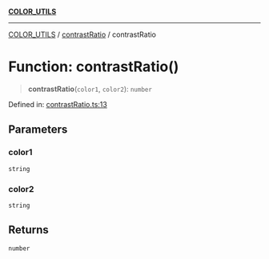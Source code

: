 [**COLOR_UTILS**](../../README.md)

***

[COLOR_UTILS](../../README.md) / [contrastRatio](../README.md) / contrastRatio

# Function: contrastRatio()

> **contrastRatio**(`color1`, `color2`): `number`

Defined in: [contrastRatio.ts:13](https://github.com/dailker/everyutil/blob/febb9ddd747c27fb11272f2ad88aedb1ae4d7cba/src/color/contrastRatio.ts#L13)

## Parameters

### color1

`string`

### color2

`string`

## Returns

`number`
